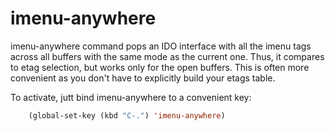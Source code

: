 imenu-anywhere
==============

imenu-anywhere command pops an IDO interface with all the imenu tags across all
buffers with the same mode as the current one. Thus, it compares to etag
selection, but works only for the open buffers. This is often more convenient as
you don't have to explicitly build your etags table.

To activate, jutt bind imenu-anywhere to a convenient key:

```lisp
    (global-set-key (kbd "C-.") 'imenu-anywhere)
```
